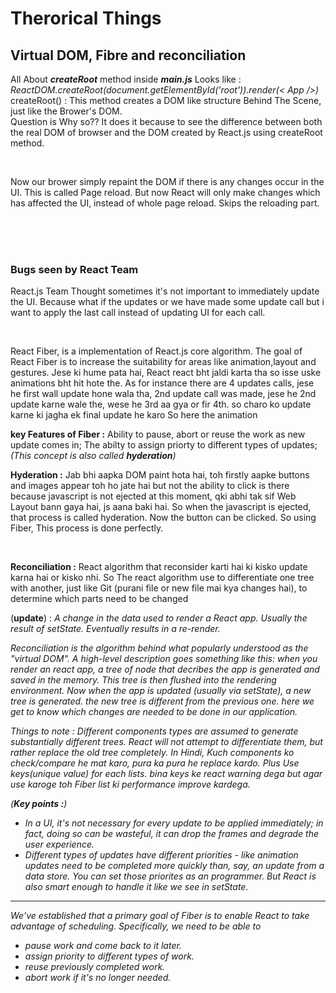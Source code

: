 <h1>Therorical Things</h1>
<h2>Virtual DOM, Fibre and reconciliation</h2>
<p>
    All About <b><i>createRoot</i></b> method inside <b><i>main.js</i></b>
    <span>Looks like : <i>ReactDOM.createRoot(document.getElementById('root')).render(< App />)</i></span>
    <br>
    <span>createRoot() : This method creates a DOM like structure Behind The Scene, just like the Brower's DOM.<br> Question is Why so?? It does it because to see the difference between both the real DOM of browser and the DOM created by React.js using createRoot method.</span>
</p>
<br>
<p>Now our brower simply repaint the DOM if there is any changes occur in the UI. This is called Page reload. But now React will only make changes which has affected the UI, instead of whole page reload. Skips the reloading part.</p>
<br>
<br>
<br>
<h3>Bugs seen by React Team</h3>
<p>React.js Team Thought sometimes it's not important to immediately update the UI. Because what if the updates or we have made some update call but i want to apply the last call instead of updating UI for each call.</p>
<br>
<p>React Fiber, is a implementation of React.js core algorithm. The goal of React Fiber is to increase the suitability for areas like animation,layout and gestures. Jese ki hume pata hai, React react bht jaldi karta tha so isse uske animations bht hit hote the. As for instance there are 4 updates calls, jese he first wall update hone wala tha, 2nd update call was made, jese he 2nd update karne wale the, wese he 3rd aa gya or fir 4th. so charo ko update karne ki jagha ek final update he karo So here the animation </p>
<p><strong>key Features of Fiber :</strong> Ability to pause, abort or reuse the work as new update comes in; The abilty to assign priorty to different types of updates; <i>(This concept is also called <strong>hyderation</strong>) </i></p>

<p><strong>Hyderation :</strong> Jab bhi aapka DOM paint hota hai, toh firstly aapke buttons and images appear toh ho jate hai but not the ability to click is there because javascript is not ejected at this moment, qki abhi tak sif Web Layout bann gaya hai, js aana baki hai. So when the javascript is ejected, that process is called hyderation. Now the button can be clicked. So using Fiber, This process is done perfectly.</p>
<br>

<p><strong>Reconciliation :</strong> React algorithm that reconsider karti hai ki kisko update karna hai or kisko nhi. So The react algorithm use to differentiate one tree with another, just like Git (purani file or new file mai kya changes hai), to determine which parts need to be changed</p>
(<strong>update</strong>) : <i>A change in the data used to render a React app. Usually the result of setState. Eventually results in a re-render.<i>

<i>Reconciliation</i> is the algorithm behind what popularly understood as the "virtual DOM". A high-level description goes something like this: when you render an react app,
a tree of node that decribes the app is generated and saved in the memory. This tree is then flushed into the rendering environment. Now when the app is updated (usually via setState), a new tree is generated. the new tree is different from the previous one. here we get to know which changes are needed to be done in our application.

Things to note : Different components types are assumed to generate substantially different trees. React will not attempt to differentiate them, but rather replace the old tree completely. In Hindi, Kuch components ko check/compare he mat karo, pura ka pura he replace kardo.
Plus Use keys(unique value) for each lists. bina keys ke react warning dega but agar use karoge toh Fiber list ki performance improve kardega.

(<strong>Key points :</strong>) <i>

- In a UI, it's not necessary for every update to be applied immediately; in fact, doing so can be wasteful, it can drop the frames and degrade the user experience.<br>
- Different types of updates have different priorities - like animation updates need to be completed more quickly than, say, an update from a data store. You can set those priorites as an programmer. But React is also smart enough to handle it like we see in setState.<i>

<hr/>

We've established that a primary goal of Fiber is to enable React to take advantage of scheduling. Specifically, we need to be able to

- pause work and come back to it later.
- assign priority to different types of work.
- reuse previously completed work.
- abort work if it's no longer needed.
